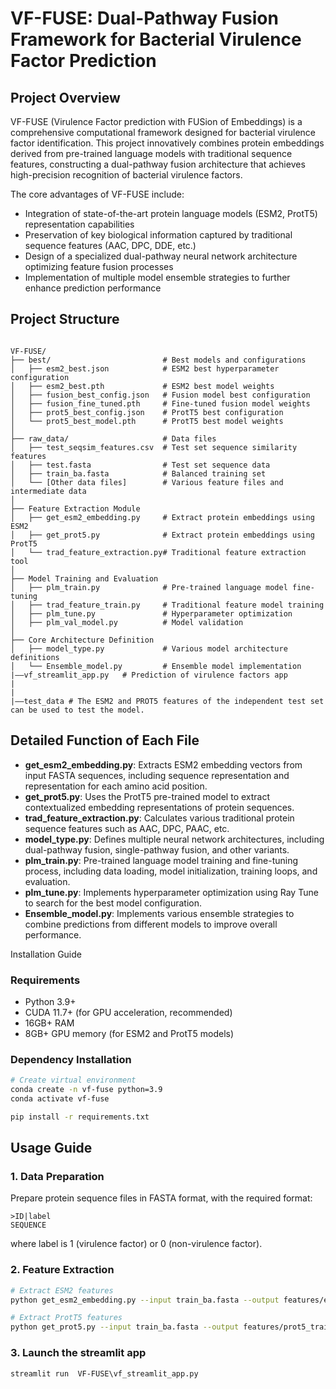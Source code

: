 # VF-FUSE: Dual-Pathway Fusion Framework for Bacterial Virulence Factor Prediction

## Project Overview

VF-FUSE (Virulence Factor prediction with FUSion of Embeddings) is a comprehensive computational framework designed for bacterial virulence factor identification. This project innovatively combines protein embeddings derived from pre-trained language models with traditional sequence features, constructing a dual-pathway fusion architecture that achieves high-precision recognition of bacterial virulence factors.

The core advantages of VF-FUSE include:

- Integration of state-of-the-art protein language models (ESM2, ProtT5) representation capabilities
- Preservation of key biological information captured by traditional sequence features (AAC, DPC, DDE, etc.)
- Design of a specialized dual-pathway neural network architecture optimizing feature fusion processes
- Implementation of multiple model ensemble strategies to further enhance prediction performance

## Project Structure

```

VF-FUSE/
├── best/                         # Best models and configurations
│   ├── esm2_best.json            # ESM2 best hyperparameter configuration
│   ├── esm2_best.pth             # ESM2 best model weights
│   ├── fusion_best_config.json   # Fusion model best configuration
│   ├── fusion_fine_tuned.pth     # Fine-tuned fusion model weights
│   ├── prot5_best_config.json    # ProtT5 best configuration
│   └── prot5_best_model.pth      # ProtT5 best model weights
│
├── raw_data/                     # Data files
│   ├── test_seqsim_features.csv  # Test set sequence similarity features
│   ├── test.fasta                # Test set sequence data
│   ├── train_ba.fasta            # Balanced training set
│   └── [Other data files]        # Various feature files and intermediate data
│
├── Feature Extraction Module
│   ├── get_esm2_embedding.py     # Extract protein embeddings using ESM2
│   ├── get_prot5.py              # Extract protein embeddings using ProtT5
│   └── trad_feature_extraction.py# Traditional feature extraction tool
│
├── Model Training and Evaluation
│   ├── plm_train.py              # Pre-trained language model fine-tuning
│   ├── trad_feature_train.py     # Traditional feature model training
│   ├── plm_tune.py               # Hyperparameter optimization
│   ├── plm_val_model.py          # Model validation
│
├── Core Architecture Definition
│   ├── model_type.py             # Various model architecture definitions
│   └── Ensemble_model.py         # Ensemble model implementation
|——vf_streamlit_app.py   # Prediction of virulence factors app
|
|
|——test_data # The ESM2 and PROT5 features of the independent test set can be used to test the model.
```

## Detailed Function of Each File

- **get_esm2_embedding.py**: Extracts ESM2 embedding vectors from input FASTA sequences, including sequence representation and representation for each amino acid position.
- **get_prot5.py**: Uses the ProtT5 pre-trained model to extract contextualized embedding representations of protein sequences.
- **trad_feature_extraction.py**: Calculates various traditional protein sequence features such as AAC, DPC, PAAC, etc.
- **model_type.py**: Defines multiple neural network architectures, including dual-pathway fusion, single-pathway fusion, and other variants.
- **plm_train.py**: Pre-trained language model training and fine-tuning process, including data loading, model initialization, training loops, and evaluation.
- **plm_tune.py**: Implements hyperparameter optimization using Ray Tune to search for the best model configuration.
- **Ensemble_model.py**: Implements various ensemble strategies to combine predictions from different models to improve overall performance.

Installation Guide

### Requirements

- Python 3.9+
- CUDA 11.7+ (for GPU acceleration, recommended)
- 16GB+ RAM
- 8GB+ GPU memory (for ESM2 and ProtT5 models)

### Dependency Installation

```bash
# Create virtual environment
conda create -n vf-fuse python=3.9
conda activate vf-fuse

pip install -r requirements.txt
```

## Usage Guide

### 1. Data Preparation

Prepare protein sequence files in FASTA format, with the required format:

```
>ID|label
SEQUENCE
```

where label is 1 (virulence factor) or 0 (non-virulence factor).

### 2. Feature Extraction

```bash
# Extract ESM2 features
python get_esm2_embedding.py --input train_ba.fasta --output features/esm2_train.h5 --batch_size 8

# Extract ProtT5 features
python get_prot5.py --input train_ba.fasta --output features/prot5_train.h5 --batch_size 4

```

### 3. Launch the  streamlit  app

```
streamlit run  VF-FUSE\vf_streamlit_app.py
```
